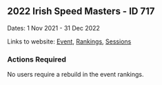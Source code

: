 ## 2022 Irish Speed Masters - ID 717

Dates: 1 Nov 2021 - 31 Dec 2022

Links to website: [Event](https://www.gps-speedsurfing.com/default.aspx?mnu=event&val=717), [Rankings](https://www.gps-speedsurfing.com/default.aspx?mnu=eventranking&val=717), [Sessions](https://www.gps-speedsurfing.com/default.aspx?mnu=eventsessions&val=717)

### Actions Required

No users require a rebuild in the event rankings.

